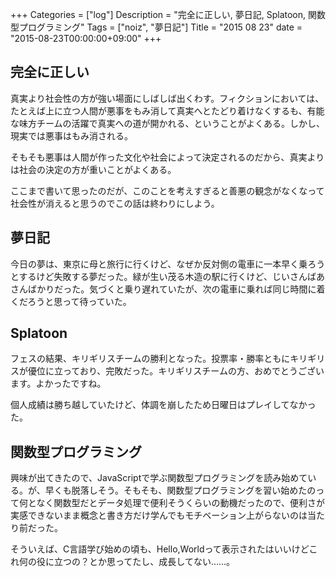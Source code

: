 +++
Categories = ["log"]
Description = "完全に正しい, 夢日記, Splatoon, 関数型プログラミング"
Tags = ["noiz", "夢日記"]
Title = "2015 08 23"
date = "2015-08-23T00:00:00+09:00"
+++

## 完全に正しい
真実より社会性の方が強い場面にしばしば出くわす。フィクションにおいては、たとえば上に立つ人間が悪事をもみ消して真実へとたどり着けなくするも、有能な味方チームの活躍で真実への道が開かれる、ということがよくある。しかし、現実では悪事はもみ消される。

そもそも悪事は人間が作った文化や社会によって決定されるのだから、真実よりは社会の決定の方が重いことがよくある。

ここまで書いて思ったのだが、このことを考えすぎると善悪の観念がなくなって社会性が消えると思うのでこの話は終わりにしよう。

## 夢日記
今日の夢は、東京に母と旅行に行くけど、なぜか反対側の電車に一本早く乗ろうとするけど失敗する夢だった。緑が生い茂る木造の駅に行くけど、じいさんばあさんばかりだった。気づくと乗り遅れていたが、次の電車に乗れば同じ時間に着くだろうと思って待っていた。

## Splatoon
フェスの結果、キリギリスチームの勝利となった。投票率・勝率ともにキリギリスが優位に立っており、完敗だった。キリギリスチームの方、おめでとうございます。よかったですね。

個人成績は勝ち越していたけど、体調を崩したため日曜日はプレイしてなかった。

## 関数型プログラミング
興味が出てきたので、JavaScriptで学ぶ関数型プログラミングを読み始めている。が、早くも脱落しそう。そもそも、関数型プログラミングを習い始めたのって何となく関数型だとデータ処理で便利そうくらいの動機だったので、便利さが実感できないまま概念と書き方だけ学んでもモチベーション上がらないのは当たり前だった。

そういえば、C言語学び始めの頃も、Hello,Worldって表示されたはいいけどこれ何の役に立つの？とか思ってたし、成長してない……。